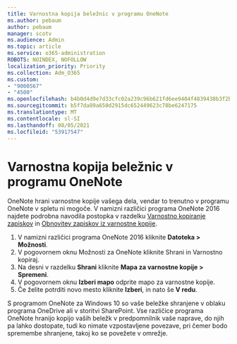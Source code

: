 ```yaml
---
title: Varnostna kopija beležnic v programu OneNote
ms.author: pebaum
author: pebaum
manager: scotv
ms.audience: Admin
ms.topic: article
ms.service: o365-administration
ROBOTS: NOINDEX, NOFOLLOW
localization_priority: Priority
ms.collection: Adm_O365
ms.custom:
- "9000567"
- "4500"
ms.openlocfilehash: b4b0d4d9e7d33cfc02a239c96b621fd6ee9404f4839438b3f2b194ceda54658c
ms.sourcegitcommit: b5f7da89a650d2915dc652449623c78be6247175
ms.translationtype: MT
ms.contentlocale: sl-SI
ms.lasthandoff: 08/05/2021
ms.locfileid: "53917547"
---
```

# <a name="backup-notebooks-in-onenote"></a>Varnostna kopija beležnic v programu OneNote

OneNote hrani varnostne kopije vašega dela, vendar to trenutno v programu OneNote v spletu ni mogoče. V namizni različici programa OneNote 2016 najdete podrobna navodila postopka v razdelku [Varnostno kopiranje zapiskov](https://support.office.com/article/back-up-notes-f58b34b0-611d-435e-87fa-7942a1767af4#id0eaabaaa=2016,_2013,_2010) in [Obnovitev zapiskov iz varnostne kopije](https://support.microsoft.com/office/5daf9cb0-6769-4998-a5de-f044fdd0d831).

1. V namizni različici programa OneNote 2016 kliknite **Datoteka > Možnosti**.
2. V pogovornem oknu Možnosti za OneNote kliknite Shrani in Varnostno kopiraj.
3. Na desni v razdelku **Shrani** kliknite **Mapa za varnostne kopije > Spremeni**.
4. V pogovornem oknu **Izberi mapo** odprite mapo za varnostne kopije.
5. Če želite potrditi novo mesto kliknite **Izberi**, in nato še **V redu**.

S programom OneNote za Windows 10 so vaše beležke shranjene v oblaku programa OneDrive ali v storitvi SharePoint. Vse različice programa OneNote hranijo kopijo vaših beležk v predpomnilnik vaše naprave, do njih pa lahko dostopate, tudi ko nimate vzpostavljene povezave, pri čemer bodo spremembe shranjene, takoj ko se povežete v omrežje.
